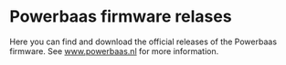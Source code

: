 # Powerbaas firmware relases

Here you can find and download the official releases of the Powerbaas firmware. See www.powerbaas.nl for more information.
